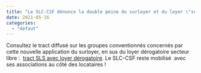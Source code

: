 ```yaml
---
title: "Le SLC-CSF dénonce la double peine du surloyer et du loyer \"secteur libre\" !"
date: 2021-05-16
categories: 
  - "defaut"
---
```


Consultez le tract diffusé sur les groupes conventionnés concernés par cette nouvelle application du surloyer, en sus du loyer dérogatoire secteur libre :  [tract SLS avec loyer dérogatoire](http://www3.slc.asso.fr/wp-content/uploads/2021/05/Tract-def-SLS-Paris-Hab.-Baux-loyer-dérogatoire.pdf). Le SLC-CSF reste mobilisé  avec ses associations au côté des locataires !
